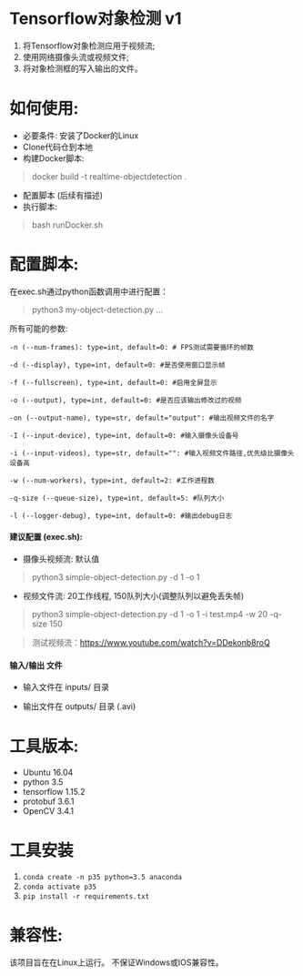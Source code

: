 # Tensorflow对象检测 v1

1. 将Tensorflow对象检测应用于视频流; 
1. 使用网络摄像头流或视频文件; 
1. 将对象检测框的写入输出的文件。

# 如何使用:

- 必要条件: 安装了Docker的Linux
- Clone代码仓到本地
- 构建Docker脚本:
> docker build -t realtime-objectdetection .
- 配置脚本 (后续有描述)
- 执行脚本:
> bash runDocker.sh

# 配置脚本:

在exec.sh通过python函数调用中进行配置：
> python3 my-object-detection.py ...

所有可能的参数:
```
-n (--num-frames): type=int, default=0: # FPS测试需要循环的帧数

-d (--display), type=int, default=0: #是否使用窗口显示帧

-f (--fullscreen), type=int, default=0: #启用全屏显示

-o (--output), type=int, default=0: #是否应该输出修改过的视频

-on (--output-name), type=str, default="output": #输出视频文件的名字

-I (--input-device), type=int, default=0: #输入摄像头设备号

-i (--input-videos), type=str, default="": #输入视频文件路径,优先级比摄像头设备高

-w (--num-workers), type=int, default=2: #工作进程数

-q-size (--queue-size), type=int, default=5: #队列大小

-l (--logger-debug), type=int, default=0: #输出debug日志

```
#### 建议配置 (exec.sh):

- 摄像头视频流: 默认值

> python3 simple-object-detection.py -d 1 -o 1

- 视频文件流: 20工作线程, 150队列大小(调整队列以避免丢失帧)

> python3 simple-object-detection.py -d 1 -o 1 -i test.mp4 -w 20 -q-size 150

> 测试视频流：https://www.youtube.com/watch?v=DDekonb8roQ
#### 输入/输出 文件

- 输入文件在 inputs/ 目录

- 输出文件在 outputs/ 目录 (.avi)

# 工具版本:
- Ubuntu 16.04
- python 3.5
- tensorflow 1.15.2
- protobuf 3.6.1
- OpenCV 3.4.1  

# 工具安装
1. ```conda create -n p35 python=3.5 anaconda```
1. ```conda activate p35```
1. ```pip install -r requirements.txt ```

# 兼容性:
该项目旨在在Linux上运行。 不保证Windows或IOS兼容性。